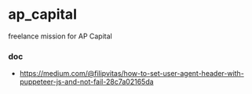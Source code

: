 # ap_capital
freelance mission for AP Capital

### doc
- https://medium.com/@filipvitas/how-to-set-user-agent-header-with-puppeteer-js-and-not-fail-28c7a02165da
